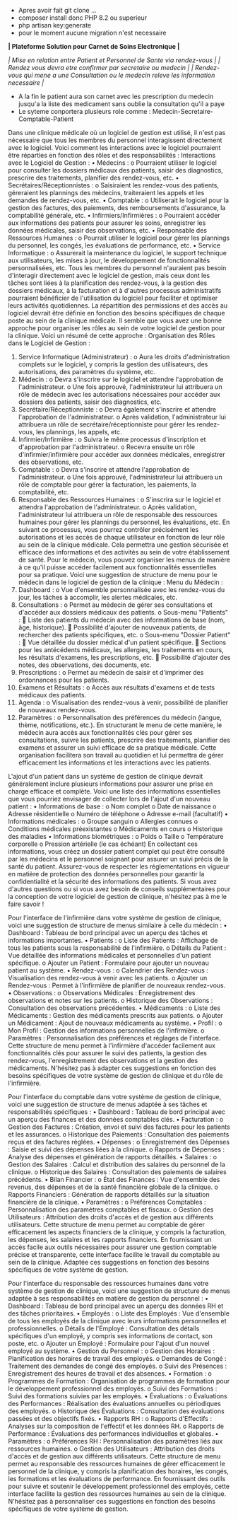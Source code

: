 * Apres avoir fait git clone ...
* composer install donc PHP 8.2 ou superieur
* php artisan key:generate
* pour le moment aucune migration n'est necessaire


**| Plateforme Solution pour Carnet de Soins Electronique |**

*| Mise en relation entre Patient et Personnel de Sante via rendez-vous |*
*| Rendez vous devra etre confirmer par secretaire ou medecin |*
*| Rendez-vous qui mene a une Consultation ou le medecin releve les information necessaire |*
* A la fin le patient aura son carnet avec les prescription du medecin jusqu'a la liste des medicament sans oublie la consultation qu'il a paye 
* Le syteme conportera plusieurs role comme : Medecin-Secretaire-Comptable-Patient




Dans une clinique médicale où un logiciel de gestion est utilisé, il n'est pas nécessaire que tous les membres du personnel interagissent directement avec le logiciel. Voici comment les interactions avec le logiciel pourraient être réparties en fonction des rôles et des responsabilités :
Interactions avec le Logiciel de Gestion :
•	Médecins :
o	Pourraient utiliser le logiciel pour consulter les dossiers médicaux des patients, saisir des diagnostics, prescrire des traitements, planifier des rendez-vous, etc.
•	Secrétaires/Réceptionnistes :
o	Saisiraient les rendez-vous des patients, géreraient les plannings des médecins, traiteraient les appels et les demandes de rendez-vous, etc.
•	Comptable :
o	Utiliserait le logiciel pour la gestion des factures, des paiements, des remboursements d'assurance, la comptabilité générale, etc.
•	Infirmiers/Infirmières :
o	Pourraient accéder aux informations des patients pour assurer les soins, enregistrer les données médicales, saisir des observations, etc.
•	Responsable des Ressources Humaines :
o	Pourrait utiliser le logiciel pour gérer les plannings du personnel, les congés, les évaluations de performance, etc.
•	Service Informatique :
o	Assurerait la maintenance du logiciel, le support technique aux utilisateurs, les mises à jour, le développement de fonctionnalités personnalisées, etc.
Tous les membres du personnel n'auraient pas besoin d'interagir directement avec le logiciel de gestion, mais ceux dont les tâches sont liées à la planification des rendez-vous, à la gestion des dossiers médicaux, à la facturation et à d'autres processus administratifs pourraient bénéficier de l'utilisation du logiciel pour faciliter et optimiser leurs activités quotidiennes. La répartition des permissions et des accès au logiciel devrait être définie en fonction des besoins spécifiques de chaque poste au sein de la clinique médicale.
Il semble que vous avez une bonne approche pour organiser les rôles au sein de votre logiciel de gestion pour la clinique. Voici un résumé de cette approche :
Organisation des Rôles dans le Logiciel de Gestion :
1.	Service Informatique (Administrateur) :
o	Aura les droits d'administration complets sur le logiciel, y compris la gestion des utilisateurs, des autorisations, des paramètres du système, etc.
2.	Médecin :
o	Devra s'inscrire sur le logiciel et attendre l'approbation de l'administrateur.
o	Une fois approuvé, l'administrateur lui attribuera un rôle de médecin avec les autorisations nécessaires pour accéder aux dossiers des patients, saisir des diagnostics, etc.
3.	Secrétaire/Réceptionniste :
o	Devra également s'inscrire et attendre l'approbation de l'administrateur.
o	Après validation, l'administrateur lui attribuera un rôle de secrétaire/réceptionniste pour gérer les rendez-vous, les plannings, les appels, etc.
4.	Infirmier/Infirmière :
o	Suivra le même processus d'inscription et d'approbation par l'administrateur.
o	Recevra ensuite un rôle d'infirmier/infirmière pour accéder aux données médicales, enregistrer des observations, etc.
5.	Comptable :
o	Devra s'inscrire et attendre l'approbation de l'administrateur.
o	Une fois approuvé, l'administrateur lui attribuera un rôle de comptable pour gérer la facturation, les paiements, la comptabilité, etc.
6.	Responsable des Ressources Humaines :
o	S'inscrira sur le logiciel et attendra l'approbation de l'administrateur.
o	Après validation, l'administrateur lui attribuera un rôle de responsable des ressources humaines pour gérer les plannings du personnel, les évaluations, etc.
En suivant ce processus, vous pourrez contrôler précisément les autorisations et les accès de chaque utilisateur en fonction de leur rôle au sein de la clinique médicale. Cela permettra une gestion sécurisée et efficace des informations et des activités au sein de votre établissement de santé.
Pour le médecin, vous pouvez organiser les menus de manière à ce qu'il puisse accéder facilement aux fonctionnalités essentielles pour sa pratique. Voici une suggestion de structure de menu pour le médecin dans le logiciel de gestion de la clinique :
Menu du Médecin :
1.	Dashboard :
o	Vue d'ensemble personnalisée avec les rendez-vous du jour, les tâches à accomplir, les alertes médicales, etc.
2.	Consultations :
o	Permet au médecin de gérer ses consultations et d'accéder aux dossiers médicaux des patients.
o	Sous-menu "Patients" :
	Liste des patients du médecin avec des informations de base (nom, âge, historique).
	Possibilité d'ajouter de nouveaux patients, de rechercher des patients spécifiques, etc.
o	Sous-menu "Dossier Patient" :
	Vue détaillée du dossier médical d'un patient spécifique.
	Sections pour les antécédents médicaux, les allergies, les traitements en cours, les résultats d'examens, les prescriptions, etc.
	Possibilité d'ajouter des notes, des observations, des documents, etc.
3.	Prescriptions :
o	Permet au médecin de saisir et d'imprimer des ordonnances pour les patients.
4.	Examens et Résultats :
o	Accès aux résultats d'examens et de tests médicaux des patients.
5.	Agenda :
o	Visualisation des rendez-vous à venir, possibilité de planifier de nouveaux rendez-vous.
6.	Paramètres :
o	Personnalisation des préférences du médecin (langue, thème, notifications, etc.).
En structurant le menu de cette manière, le médecin aura accès aux fonctionnalités clés pour gérer ses consultations, suivre les patients, prescrire des traitements, planifier des examens et assurer un suivi efficace de sa pratique médicale. Cette organisation facilitera son travail au quotidien et lui permettra de gérer efficacement les informations et les interactions avec les patients.

L'ajout d'un patient dans un système de gestion de clinique devrait généralement inclure plusieurs informations pour assurer une prise en charge efficace et complète. Voici une liste des informations essentielles que vous pourriez envisager de collecter lors de l'ajout d'un nouveau patient :
•	Informations de base :
o	Nom complet
o	Date de naissance
o	Adresse résidentielle
o	Numéro de téléphone
o	Adresse e-mail (facultatif)
•	Informations médicales :
o	Groupe sanguin
o	Allergies connues
o	Conditions médicales préexistantes
o	Médicaments en cours
o	Historique des maladies
•	Informations biométriques :
o	Poids
o	Taille
o	Température corporelle
o	Pression artérielle (le cas échéant)
En collectant ces informations, vous créez un dossier patient complet qui peut être consulté par les médecins et le personnel soignant pour assurer un suivi précis de la santé du patient. Assurez-vous de respecter les réglementations en vigueur en matière de protection des données personnelles pour garantir la confidentialité et la sécurité des informations des patients.
Si vous avez d'autres questions ou si vous avez besoin de conseils supplémentaires pour la conception de votre logiciel de gestion de clinique, n'hésitez pas à me le faire savoir !
 

Pour l'interface de l'infirmière dans votre système de gestion de clinique, voici une suggestion de structure de menus similaire à celle du médecin :
•	Dashboard : Tableau de bord principal avec un aperçu des tâches et informations importantes.
•	Patients :
o	Liste des Patients : Affichage de tous les patients sous la responsabilité de l'infirmière.
o	Détails du Patient : Vue détaillée des informations médicales et personnelles d'un patient spécifique.
o	Ajouter un Patient : Formulaire pour ajouter un nouveau patient au système.
•	Rendez-vous :
o	Calendrier des Rendez-vous : Visualisation des rendez-vous à venir avec les patients.
o	Ajouter un Rendez-vous : Permet à l'infirmière de planifier de nouveaux rendez-vous.
•	Observations :
o	Observations Médicales : Enregistrement des observations et notes sur les patients.
o	Historique des Observations : Consultation des observations précédentes.
•	Médicaments :
o	Liste des Médicaments : Gestion des médicaments prescrits aux patients.
o	Ajouter un Médicament : Ajout de nouveaux médicaments au système.
•	Profil :
o	Mon Profil : Gestion des informations personnelles de l'infirmière.
o	Paramètres : Personnalisation des préférences et réglages de l'interface.
Cette structure de menu permet à l'infirmière d'accéder facilement aux fonctionnalités clés pour assurer le suivi des patients, la gestion des rendez-vous, l'enregistrement des observations et la gestion des médicaments. N'hésitez pas à adapter ces suggestions en fonction des besoins spécifiques de votre système de gestion de clinique et du rôle de l'infirmière.


Pour l'interface du comptable dans votre système de gestion de clinique, voici une suggestion de structure de menus adaptée à ses tâches et responsabilités spécifiques :
•	Dashboard : Tableau de bord principal avec un aperçu des finances et des données comptables clés.
•	Facturation :
o	Gestion des Factures : Création, envoi et suivi des factures pour les patients et les assurances.
o	Historique des Paiements : Consultation des paiements reçus et des factures réglées.
•	Dépenses :
o	Enregistrement des Dépenses : Saisie et suivi des dépenses liées à la clinique.
o	Rapports de Dépenses : Analyse des dépenses et génération de rapports détaillés.
•	Salaires :
o	Gestion des Salaires : Calcul et distribution des salaires du personnel de la clinique.
o	Historique des Salaires : Consultation des paiements de salaires précédents.
•	Bilan Financier :
o	État des Finances : Vue d'ensemble des revenus, des dépenses et de la santé financière globale de la clinique.
o	Rapports Financiers : Génération de rapports détaillés sur la situation financière de la clinique.
•	Paramètres :
o	Préférences Comptables : Personnalisation des paramètres comptables et fiscaux.
o	Gestion des Utilisateurs : Attribution des droits d'accès et de gestion aux différents utilisateurs.
Cette structure de menu permet au comptable de gérer efficacement les aspects financiers de la clinique, y compris la facturation, les dépenses, les salaires et les rapports financiers. En fournissant un accès facile aux outils nécessaires pour assurer une gestion comptable précise et transparente, cette interface facilite le travail du comptable au sein de la clinique. Adaptée ces suggestions en fonction des besoins spécifiques de votre système de gestion.


Pour l'interface du responsable des ressources humaines dans votre système de gestion de clinique, voici une suggestion de structure de menus adaptée à ses responsabilités en matière de gestion du personnel :
•	Dashboard : Tableau de bord principal avec un aperçu des données RH et des tâches prioritaires.
•	Employés :
o	Liste des Employés : Vue d'ensemble de tous les employés de la clinique avec leurs informations personnelles et professionnelles.
o	Détails de l'Employé : Consultation des détails spécifiques d'un employé, y compris ses informations de contact, son poste, etc.
o	Ajouter un Employé : Formulaire pour l'ajout d'un nouvel employé au système.
•	Gestion du Personnel :
o	Gestion des Horaires : Planification des horaires de travail des employés.
o	Demandes de Congé : Traitement des demandes de congé des employés.
o	Suivi des Présences : Enregistrement des heures de travail et des absences.
•	Formation :
o	Programmes de Formation : Organisation de programmes de formation pour le développement professionnel des employés.
o	Suivi des Formations : Suivi des formations suivies par les employés.
•	Évaluations :
o	Évaluations des Performances : Réalisation des évaluations annuelles ou périodiques des employés.
o	Historique des Évaluations : Consultation des évaluations passées et des objectifs fixés.
•	Rapports RH :
o	Rapports d'Effectifs : Analyses sur la composition de l'effectif et les données RH.
o	Rapports de Performance : Évaluations des performances individuelles et globales.
•	Paramètres :
o	Préférences RH : Personnalisation des paramètres liés aux ressources humaines.
o	Gestion des Utilisateurs : Attribution des droits d'accès et de gestion aux différents utilisateurs.
Cette structure de menu permet au responsable des ressources humaines de gérer efficacement le personnel de la clinique, y compris la planification des horaires, les congés, les formations et les évaluations de performance. En fournissant des outils pour suivre et soutenir le développement professionnel des employés, cette interface facilite la gestion des ressources humaines au sein de la clinique. N'hésitez pas à personnaliser ces suggestions en fonction des besoins spécifiques de votre système de gestion.
